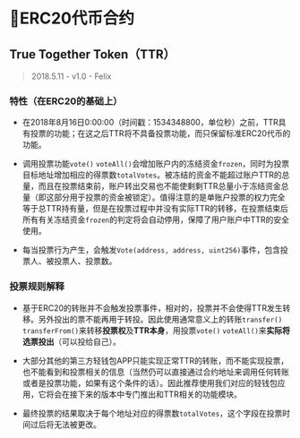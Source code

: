 # ERC20代币合约

## True Together Token（TTR）

> 2018.5.11 - v1.0 - Felix

### 特性（在ERC20的基础上）

* 在2018年8月16日0:00:00（时间戳：1534348800，单位秒）之前，TTR具有投票的功能；在这之后TTR将不具备投票功能，而只保留标准ERC20代币的功能。

* 调用投票功能`vote()` `voteAll()`会增加账户内的冻结资金`frozen`，同时为投票目标地址增加相应的得票数`totalVotes`。被冻结的资金不能超过账户TTR的总量，而且在投票结束前，账户转出交易也不能使剩剩TTR总量小于冻结资金总量（即这部分用于投票的资金被锁定）。值得注意的是单账户投票的权力完全等于总TTR持有量，但是在投票过程中并没有实际TTR的转移，在投票结束后所有有关冻结资金`frozen`的判定将会自动停用，保障了用户账户中TTR的安全使用。

* 每当投票行为产生，会触发`Vote(address, address, uint256)`事件，包含投票人、被投票人、投票数。

### 投票规则解释

* 基于ERC20的转账并不会触发投票事件，相对的，投票并不会使得TTR发生转移。另外投出的票不能再用于转投。因此使用通常意义上的转账`transfer()` `transferFrom()`来转移**投票权**及**TTR本身**，用投票`vote()` `voteAll()`来**实际将选票投出**（可以投给自己）。

* 大部分其他的第三方轻钱包APP只能实现正常TTR的转账，而不能实现投票，也不能看到和投票相关的信息（当然仍可以直接通过合约地址来调用任何转账或者是投票功能，如果有这个条件的话）。因此推荐使用我们对应的轻钱包应用，它将会在接下来的版本中专门推出和TTR相关的功能模块。

* 最终投票的结果取决于每个地址对应的得票数`totalVotes`，这个字段在投票时间过后将无法被更改。
